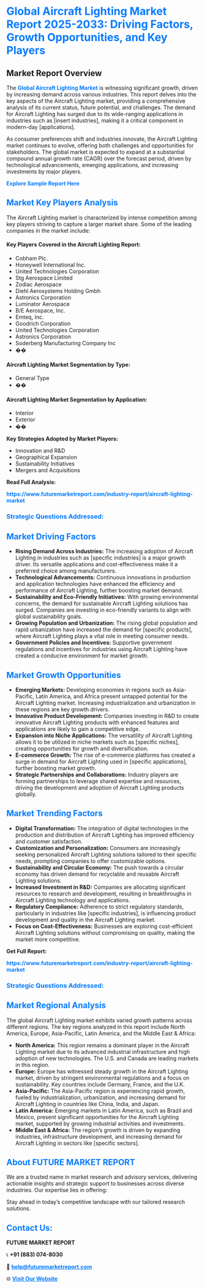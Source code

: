 <h1 style="color: #007BFF;">Global Aircraft Lighting Market Report 2025-2033: Driving Factors, Growth Opportunities, and Key Players</h1>

<section id="overview">
<h2>Market Report Overview</h2>
<p>The <a href="https://www.futuremarketreport.com/industry-report/aircraft-lighting-market" style="color: #007BFF; text-decoration: none;"><strong>Global Aircraft Lighting Market</strong></a> is witnessing significant growth, driven by increasing demand across various industries. This report delves into the key aspects of the Aircraft Lighting market, providing a comprehensive analysis of its current status, future potential, and challenges. The demand for Aircraft Lighting has surged due to its wide-ranging applications in industries such as [insert industries], making it a critical component in modern-day [applications].</p>
<p>As consumer preferences shift and industries innovate, the Aircraft Lighting market continues to evolve, offering both challenges and opportunities for stakeholders. The global market is expected to expand at a substantial compound annual growth rate (CAGR) over the forecast period, driven by technological advancements, emerging applications, and increasing investments by major players.</p>
</section>

<section id="overview">
<p><a href="https://www.futuremarketreport.com/request-sample/reportId=117402" style="color: #007BFF; text-decoration: none;"><strong>Explore Sample Report Here</strong></a></p>
</section>

<section id="key-players">
<h2 style="color: #007BFF;">Market Key Players Analysis</h2>
<p>The Aircraft Lighting market is characterized by intense competition among key players striving to capture a larger market share. Some of the leading companies in the market include:</p>
<h4>Key Players Covered in the Aircraft Lighting Report:</h4>
<ul><li>Cobham Plc.</li><li>Honeywell International Inc.</li><li>United Technologies Corporation</li><li>Stg Aerospace Limited</li><li>Zodiac Aerospace</li><li>Diehl Aerosystems Holding Gmbh</li><li>Astronics Corporation</li><li>Luminator Aerospace</li><li>B/E Aerospace, Inc.</li><li>Emteq, Inc.</li><li>Goodrich Corporation</li><li>United Technologies Corporation</li><li>Astronics Corporation</li><li>Soderberg Manufacturing Company Inc</li><li>��</li></ul>
<h4>Aircraft Lighting Market Segmentation by Type:</h4>
<ul><li>General Type</li><li>��</li></ul>

<h4>Aircraft Lighting Market Segmentation by Application:</h4>
<ul><li>Interior</li><li>Exterior</li><li>��</li></ul>
<p><strong>Key Strategies Adopted by Market Players:</strong></p>
<ul>
<li>Innovation and R&D</li>
<li>Geographical Expansion</li>
<li>Sustainability Initiatives</li>
<li>Mergers and Acquisitions</li>
</ul>
</section>

<section>
<p><strong>Read Full Analysis: </strong></p><a href="https://www.futuremarketreport.com/industry-report/aircraft-lighting-market" style="color: #007BFF; text-decoration: none;"><strong>https://www.futuremarketreport.com/industry-report/aircraft-lighting-market</strong></a>
<h3 style="color: #007BFF;">Strategic Questions Addressed:</h3>
</section>

<section id="driving-factors">
<h2 style="color: #007BFF;">Market Driving Factors</h2>
<ul>
<li><strong>Rising Demand Across Industries:</strong> The increasing adoption of Aircraft Lighting in industries such as [specific industries] is a major growth driver. Its versatile applications and cost-effectiveness make it a preferred choice among manufacturers.</li>
<li><strong>Technological Advancements:</strong> Continuous innovations in production and application technologies have enhanced the efficiency and performance of Aircraft Lighting, further boosting market demand.</li>
<li><strong>Sustainability and Eco-Friendly Initiatives:</strong> With growing environmental concerns, the demand for sustainable Aircraft Lighting solutions has surged. Companies are investing in eco-friendly variants to align with global sustainability goals.</li>
<li><strong>Growing Population and Urbanization:</strong> The rising global population and rapid urbanization have increased the demand for [specific products], where Aircraft Lighting plays a vital role in meeting consumer needs.</li>
<li><strong>Government Policies and Incentives:</strong> Supportive government regulations and incentives for industries using Aircraft Lighting have created a conducive environment for market growth.</li>
</ul>
</section>

<section id="growth-opportunities">
<h2 style="color: #007BFF;">Market Growth Opportunities</h2>
<ul>
<li><strong>Emerging Markets:</strong> Developing economies in regions such as Asia-Pacific, Latin America, and Africa present untapped potential for the Aircraft Lighting market. Increasing industrialization and urbanization in these regions are key growth drivers.</li>
<li><strong>Innovative Product Development:</strong> Companies investing in R&D to create innovative Aircraft Lighting products with enhanced features and applications are likely to gain a competitive edge.</li>
<li><strong>Expansion into Niche Applications:</strong> The versatility of Aircraft Lighting allows it to be utilized in niche markets such as [specific niches], creating opportunities for growth and diversification.</li>
<li><strong>E-commerce Growth:</strong> The rise of e-commerce platforms has created a surge in demand for Aircraft Lighting used in [specific applications], further boosting market growth.</li>
<li><strong>Strategic Partnerships and Collaborations:</strong> Industry players are forming partnerships to leverage shared expertise and resources, driving the development and adoption of Aircraft Lighting products globally.</li>
</ul>
</section>

<section id="trending-factors">
<h2 style="color: #007BFF;">Market Trending Factors</h2>
<ul>
<li><strong>Digital Transformation:</strong> The integration of digital technologies in the production and distribution of Aircraft Lighting has improved efficiency and customer satisfaction.</li>
<li><strong>Customization and Personalization:</strong> Consumers are increasingly seeking personalized Aircraft Lighting solutions tailored to their specific needs, prompting companies to offer customizable options.</li>
<li><strong>Sustainability and Circular Economy:</strong> The push towards a circular economy has driven demand for recyclable and reusable Aircraft Lighting solutions.</li>
<li><strong>Increased Investment in R&D:</strong> Companies are allocating significant resources to research and development, resulting in breakthroughs in Aircraft Lighting technology and applications.</li>
<li><strong>Regulatory Compliance:</strong> Adherence to strict regulatory standards, particularly in industries like [specific industries], is influencing product development and quality in the Aircraft Lighting market.</li>
<li><strong>Focus on Cost-Effectiveness:</strong> Businesses are exploring cost-efficient Aircraft Lighting solutions without compromising on quality, making the market more competitive.</li>
</ul>
</section>

<section>
<p><strong>Get Full Report: </strong></p><a href="https://www.futuremarketreport.com/industry-report/aircraft-lighting-market" style="color: #007BFF; text-decoration: none;"><strong>https://www.futuremarketreport.com/industry-report/aircraft-lighting-market</strong></a>
<h3 style="color: #007BFF;">Strategic Questions Addressed:</h3>
</section>


<section id="regional-analysis">
<h2 style="color: #007BFF;">Market Regional Analysis</h2>
<p>The global Aircraft Lighting market exhibits varied growth patterns across different regions. The key regions analyzed in this report include North America, Europe, Asia-Pacific, Latin America, and the Middle East & Africa:</p>
<ul>
<li><strong>North America:</strong> This region remains a dominant player in the Aircraft Lighting market due to its advanced industrial infrastructure and high adoption of new technologies. The U.S. and Canada are leading markets in this region.</li>
<li><strong>Europe:</strong> Europe has witnessed steady growth in the Aircraft Lighting market, driven by stringent environmental regulations and a focus on sustainability. Key countries include Germany, France, and the U.K.</li>
<li><strong>Asia-Pacific:</strong> The Asia-Pacific region is experiencing rapid growth, fueled by industrialization, urbanization, and increasing demand for Aircraft Lighting in countries like China, India, and Japan.</li>
<li><strong>Latin America:</strong> Emerging markets in Latin America, such as Brazil and Mexico, present significant opportunities for the Aircraft Lighting market, supported by growing industrial activities and investments.</li>
<li><strong>Middle East & Africa:</strong> The region’s growth is driven by expanding industries, infrastructure development, and increasing demand for Aircraft Lighting in sectors like [specific sectors].</li>
</ul>
</section>

<footer>
<h2 style="color: #007BFF;">About FUTURE MARKET REPORT</h2>
<p>We are a trusted name in market research and advisory services, delivering actionable insights and strategic support to businesses across diverse industries. Our expertise lies in offering:</p>

<p>Stay ahead in today’s competitive landscape with our tailored research solutions.</p>

<h2 style="color: #007BFF;">Contact Us:</h2>
<p><strong>FUTURE MARKET REPORT</strong></p>
<p>📞 <strong>+91 (883) 074-8030</strong></p>
<p>📧 <strong><a href="mailto:help@futuremarketreport.com" style="color: #007BFF;">help@futuremarketreport.com</a></strong></p>
<p>🌐 <strong><a href="https://www.futuremarketreport.com/" style="color: #007BFF;">Visit Our Website</a></strong></p>
</footer>